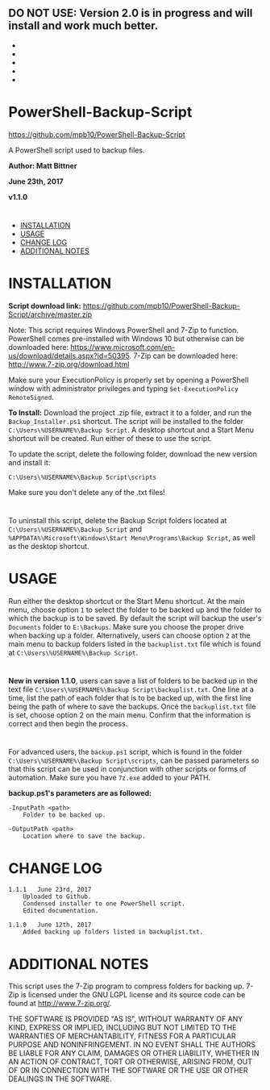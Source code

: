 
**DO NOT USE:** Version 2.0 is in progress and will install and work much better.
-
-
-
-
-
-

# PowerShell-Backup-Script
https://github.com/mpb10/PowerShell-Backup-Script

A PowerShell script used to backup files.


**Author: Matt Bittner**

**June 23th, 2017**

**v1.1.0**
#

 - [INSTALLATION](#installation)
 - [USAGE](#usage)
 - [CHANGE LOG](#change-log)
 - [ADDITIONAL NOTES](#additional-notes)
 
#

# INSTALLATION

**Script download link:** https://github.com/mpb10/PowerShell-Backup-Script/archive/master.zip

Note: This script requires Windows PowerShell and 7-Zip to function. PowerShell comes pre-installed with Windows 10 but otherwise can be downloaded here: https://www.microsoft.com/en-us/download/details.aspx?id=50395. 7-Zip can be downloaded here: http://www.7-zip.org/download.html

Make sure your ExecutionPolicy is properly set by opening a PowerShell window with administrator privileges and typing `Set-ExecutionPolicy RemoteSigned`.

**To Install:** Download the project .zip file, extract it to a folder, and run the `Backup_Installer.ps1` shortcut. The script will be installed to the folder `C:\Users\%USERNAME%\Backup Script`. A desktop shortcut and a Start Menu shortcut will be created. Run either of these to use the script. 

To update the script, delete the following folder, download the new version and install it:

	C:\Users\%USERNAME%\Backup Script\scripts
Make sure you don't delete any of the .txt files!

#

To uninstall this script, delete the Backup Script folders located at `C:\Users\%USERNAME%\Backup Script` and `%APPDATA%\Microsoft\Windows\Start Menu\Programs\Backup Script`, as well as the desktop shortcut.


# USAGE

Run either the desktop shortcut or the Start Menu shortcut. At the main menu, choose option `1` to select the folder to be backed up and the folder to which the backup is to be saved. By default the script will backup the user's `Documents` folder to `E:\Backups`. Make sure you choose the proper drive when backing up a folder. Alternatively, users can choose option `2` at the main menu to backup folders listed in the `backuplist.txt` file which is found at `C:\Users\%USERNAME%\Backup Script`.

#

**New in version 1.1.0**, users can save a list of folders to be backed up in the text file `C:\Users\%USERNAME%\Backup Script\backuplist.txt`. One line at a time, list the path of each folder that is to be backed up, with the first line being the path of where to save the backups. Once the `backuplist.txt` file is set, choose option 2 on the main menu. Confirm that the information is correct and then begin the process.

#

For advanced users, the `backup.ps1` script, which is found in the folder `C:\Users\%USERNAME%\Backup Script\scripts`, can be passed parameters so that this script can be used in conjunction with other scripts or forms of automation. Make sure you have `7z.exe` added to your PATH.

**backup.ps1's parameters are as followed:**

	-InputPath <path>
		Folder to be backed up.
    
	-OutputPath <path>
		Location where to save the backup.


# CHANGE LOG

	1.1.1 	June 23rd, 2017
		Uploaded to Github.
		Condensed installer to one PowerShell script.
		Edited documentation.
    
	1.1.0	June 12th, 2017
		Added backing up folders listed in backuplist.txt.


# ADDITIONAL NOTES

This script uses the 7-Zip program to compress folders for backing up. 7-Zip is licensed under the GNU LGPL license and its source code can be found at http://www.7-zip.org/.

THE SOFTWARE IS PROVIDED "AS IS", WITHOUT WARRANTY OF ANY KIND, EXPRESS OR IMPLIED, INCLUDING BUT NOT LIMITED TO THE WARRANTIES OF MERCHANTABILITY, FITNESS FOR A PARTICULAR PURPOSE AND NONINFRINGEMENT. IN NO EVENT SHALL THE AUTHORS BE LIABLE FOR ANY CLAIM, DAMAGES OR OTHER LIABILITY, WHETHER IN AN ACTION OF CONTRACT, TORT OR OTHERWISE, ARISING FROM, OUT OF OR IN CONNECTION WITH THE SOFTWARE OR THE USE OR OTHER DEALINGS IN THE SOFTWARE.
